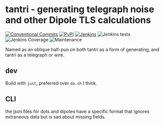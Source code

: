 # tantri - generating telegraph noise and other Dipole TLS calculations

[![Conventional Commits](https://img.shields.io/badge/Conventional%20Commits-1.0.0-green.svg?style=flat-square)](https://conventionalcommits.org)
[![PyPI](https://img.shields.io/pypi/v/tantri?style=flat-square)](https://pypi.org/project/tantri/)
[![Jenkins](https://img.shields.io/jenkins/build?jobUrl=https%3A%2F%2Fjenkins.deepak.science%2Fjob%2Fgitea-physics%2Fjob%2Ftantri%2Fjob%2Fmaster&style=flat-square)](https://jenkins.deepak.science/job/gitea-physics/job/tantri/job/master/)
![Jenkins tests](https://img.shields.io/jenkins/tests?compact_message&jobUrl=https%3A%2F%2Fjenkins.deepak.science%2Fjob%2Fgitea-physics%2Fjob%2Ftantri%2Fjob%2Fmaster%2F&style=flat-square)
![Jenkins Coverage](https://img.shields.io/jenkins/coverage/cobertura?jobUrl=https%3A%2F%2Fjenkins.deepak.science%2Fjob%2Fgitea-physics%2Fjob%2Ftantri%2Fjob%2Fmaster%2F&style=flat-square)
![Maintenance](https://img.shields.io/maintenance/yes/2024?style=flat-square)


Named as an oblique half-pun on both tantri as a form of generating, and tantri as a telegraph or wire.

## dev

Build with `just`, preferred over `do.sh` I think.

## CLI

the json files for dots and dipoles have a specific format that ignores extraneous data but is sad about missing fields.